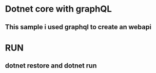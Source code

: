#  Dotnet core with graphQL

## This sample i used graphql to create an webapi 


# RUN

## dotnet restore and dotnet run